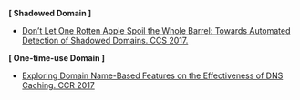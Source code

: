 **[ Shadowed Domain ]**

- [Don’t Let One Rotten Apple Spoil the Whole Barrel: Towards Automated Detection of Shadowed Domains. CCS 2017.](https://www.eecis.udel.edu/~hnw/paper/ccs17.pdf)

**[ One-time-use Domain ]**

- [Exploring Domain Name-Based Features on the Effectiveness of DNS Caching. CCR 2017](https://www.eecis.udel.edu/~hnw/paper/ccr17.pdf)

